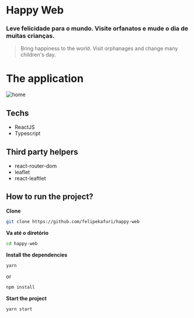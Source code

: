 # Happy Web


### Leve felicidade para o mundo. Visite orfanatos e mude o dia de muitas crianças.
> Bring happiness to the world. Visit orphanages and change many children's day.


# The application
![home](https://user-images.githubusercontent.com/45128599/95762602-4e12bf80-0c84-11eb-9139-80558d2e9570.png)

## Techs 
- ReactJS
- Typescript

## Third party helpers
- react-router-dom
- leaflet
- react-leaftlet


## How to run the project? 

**Clone**
```bash
git clone https://github.com/felipekafuri/happy-web
```
**Va até o diretório** 
```bash
cd happy-web
``` 

**Install the dependencies**
```bash
yarn 
``` 
or
```bash
npm install 
``` 

**Start the project**
```bash
yarn start
```



